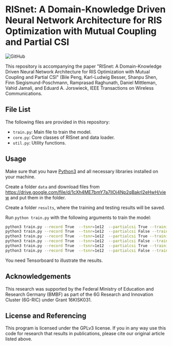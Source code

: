 # RISnet: A Domain-Knowledge Driven Neural Network Architecture for RIS Optimization with Mutual Coupling and Partial CSI

![GitHub](https://img.shields.io/github/license/bilepeng/risnet_mutual_partial)

This repository is accompanying the paper "RISnet: A Domain-Knowledge Driven Neural Network Architecture for RIS 
Optimization with Mutual Coupling and Partial CSI" (Bile Peng,
Karl-Ludwig Besser, Shanpu Shen, Finn Siegismund-Poschmann, Ramprasad Raghunath, Daniel Mittleman, Vahid Jamali, and Eduard A. Jorswieck, IEEE
Transactions on Wireless Communications.


## File List

The following files are provided in this repository:

- `train.py`: Main file to train the model.
- `core.py`: Core classes of RISnet and data loader.
- `util.py`: Utility functions.



## Usage

Make sure that you have [Python3](https://www.python.org/downloads/) and all
necessary libraries installed on your machine.

Create a folder `data` and download files from https://drive.google.com/file/d/1cXh4ME7bmY7a7llOj4Np2qBakrI2eHwH/view
and put them in the folder.

Create a folder `results`, where the training and testing results will be saved.

Run `python train.py` with the following arguments to train the model:

```bash
python3 train.py --record True  --tsnr=1e12  --partialcsi True --trainingchannelpath data/channels_ris_rx_training.pt --testingchannelpath data/channels_ris_rx_testing.pt --name partial_0
python3 train.py --record True  --tsnr=1e12  --partialcsi False --trainingchannelpath data/channels_ris_rx_training.pt --testingchannelpath data/channels_ris_rx_testing.pt --name full_0
python3 train.py --record True  --tsnr=1e12  --partialcsi True --trainingchannelpath data/channels_ris_rx_training_5e-5.pt --testingchannelpath data/channels_ris_rx_testing_5e-5.pt --name partial_p
python3 train.py --record True  --tsnr=1e12  --partialcsi False --trainingchannelpath data/channels_ris_rx_training_5e-5.pt --testingchannelpath data/channels_ris_rx_testing_5e-5.pt --name full_p
python3 train.py --record True  --tsnr=1e12  --partialcsi True --trainingchannelpath data/channels_ris_rx_training_iid.pt --testingchannelpath data/channels_ris_rx_testing_iid.pt --name partial_iid
python3 train.py --record True  --tsnr=1e12  --partialcsi False --trainingchannelpath data/channels_ris_rx_training_iid.pt --testingchannelpath data/channels_ris_rx_testing_iid.pt --name full_iid
```

You need Tensorboard to illustrate the results.


## Acknowledgements

This research was supported by the Federal Ministry of Education and Research
Germany (BMBF) as part of the 6G Research and Innovation Cluster (6G-RIC) under
Grant 16KISK031.


## License and Referencing
This program is licensed under the GPLv3 license. If you in any way use this
code for research that results in publications, please cite our original
article listed above.
